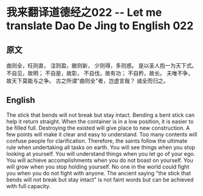 # 我来翻译道德经之022 -- Let me translate Dao De Jing to English 022

## 原文

曲则全，枉则直，
洼则盈，敝则新，
少则得，多则惑。
是以圣人抱一为天下式。
不自见，故明；
不自是，故彰，
不自伐，故有功；
不自矜，故长。
夫唯不争，故天下莫能与之争。
古之所谓"曲则全"者，岂虚言哉？
诚全而归之。

## English

The stick that bends will not break but stay intact. Bending a bent stick can help it return straight.
When the container is in a low position, it is easier to be filled full. Destroying the existed will give place to new construction.
A few points will make it clear and easy to understand. Too many contents will confuse people for clarification.
Therefore, the saints follow the ultimate rule when undertaking all tasks on earth.
You will see things when you stop looking at yourself.
You will understand things when you let go of your ego.
You will achieve accomplishments when you do not boast on yourself.
You will grow when you stop holding yourself.
No one in the world could fight you when you do not fight with anyone.
The ancient saying "the stick that bends will not break but stay intact" is not faint words but can be achieved with full capacity.

